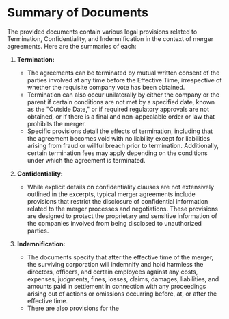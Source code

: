# Summary of Documents

The provided documents contain various legal provisions related to Termination, Confidentiality, and Indemnification in the context of merger agreements. Here are the summaries of each:

1. **Termination:**
   - The agreements can be terminated by mutual written consent of the parties involved at any time before the Effective Time, irrespective of whether the requisite company vote has been obtained.
   - Termination can also occur unilaterally by either the company or the parent if certain conditions are not met by a specified date, known as the "Outside Date," or if required regulatory approvals are not obtained, or if there is a final and non-appealable order or law that prohibits the merger.
   - Specific provisions detail the effects of termination, including that the agreement becomes void with no liability except for liabilities arising from fraud or willful breach prior to termination. Additionally, certain termination fees may apply depending on the conditions under which the agreement is terminated.

2. **Confidentiality:**
   - While explicit details on confidentiality clauses are not extensively outlined in the excerpts, typical merger agreements include provisions that restrict the disclosure of confidential information related to the merger processes and negotiations. These provisions are designed to protect the proprietary and sensitive information of the companies involved from being disclosed to unauthorized parties.

3. **Indemnification:**
   - The documents specify that after the effective time of the merger, the surviving corporation will indemnify and hold harmless the directors, officers, and certain employees against any costs, expenses, judgments, fines, losses, claims, damages, liabilities, and amounts paid in settlement in connection with any proceedings arising out of actions or omissions occurring before, at, or after the effective time.
   - There are also provisions for the